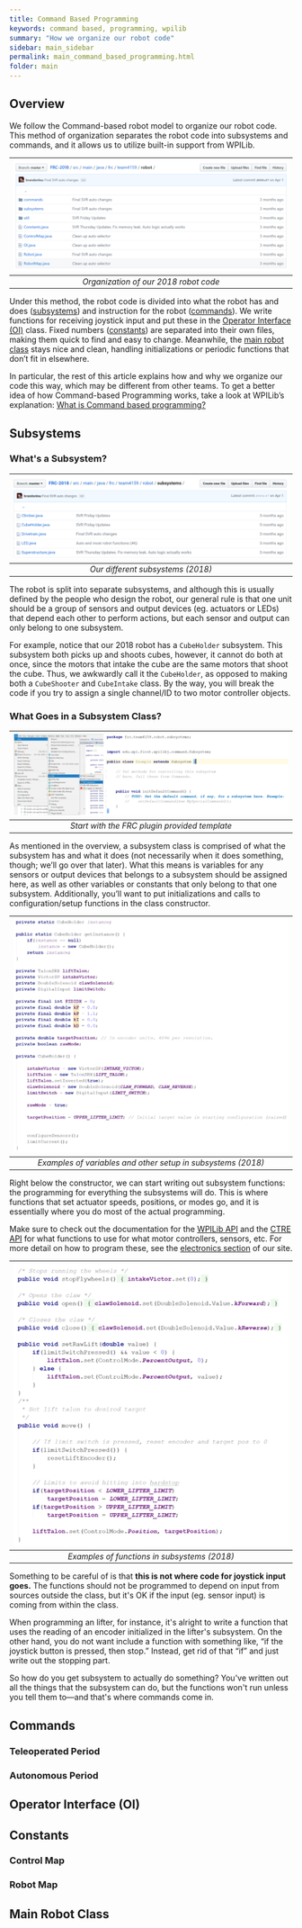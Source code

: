 ```yaml
---
title: Command Based Programming
keywords: command based, programming, wpilib
summary: "How we organize our robot code"
sidebar: main_sidebar
permalink: main_command_based_programming.html
folder: main
---
```


## Overview 

We follow the Command-based robot model to organize our robot code. This method of organization separates the robot code into subsystems and commands, and it allows us to utilize built-in support from WPILib.

 |![Github Source Files Screenshot](../../images/main/command_based_programming/overview_robot_files.png)|
 |:---:|
 |*Organization of our 2018 robot code*|
 
 Under this method, the robot code is divided into what the robot has and does ([subsystems](#subsystems)) and instruction for the robot ([commands](#commands)). We write functions for receiving joystick input and put these in the [Operator Interface (OI)](#operator-interface-(oi)) class. Fixed numbers ([constants](#constants)) are separated into their own files, making them quick to find and easy to change. Meanwhile, the [main robot class](#main-robot-class) stays nice and clean, handling initializations or periodic functions that don’t fit in elsewhere.
 
 In particular, the rest of this article explains how and why we organize our code this way, which may be different from other teams. To get a better idea of how Command-based Programming works, take a look at WPILib’s explanation: [What is Command based programming?](http://wpilib.screenstepslive.com/s/currentCS/m/java/l/599732-what-is-command-based-programming)

## Subsystems

### What's a Subsystem?

|![Github Subsystems Files Screenshot](../../images/main/command_based_programming/subsystems_robot_files.png)|
|:---:|
|*Our different subsystems (2018)*|
 
 The robot is split into separate subsystems, and although this is usually defined by the people who design the robot, our general rule is that one unit should be a group of sensors and output devices (eg. actuators or LEDs) that depend each other to perform actions, but each sensor and output can only belong to one subsystem. 
 
 For example, notice that our 2018 robot has a `CubeHolder` subsystem. This subsystem both picks up and shoots cubes, however, it cannot do both at once, since the motors that intake the cube are the same motors that shoot the cube. Thus, we awkwardly call it the `CubeHolder`, as opposed to making both a `CubeShooter` and `CubeIntake` class.
 By the way, you will break the code if you try to assign a single channel/ID to two motor controller objects. 
 
### What Goes in a Subsystem Class?

|![WPILib Template](../../images/main/command_based_programming/subsystems_template.PNG)|
 |:---:|
 |*Start with the FRC plugin provided template*|
 
 As mentioned in the overview, a subsystem class is comprised of what the subsystem has and what it does (not necessarily when it does something, though; we’ll go over that later). What this means is variables for any sensors or output devices that belongs to a subsystem should be assigned here, as well as other variables or constants that only belong to that one subsystem. Additionally, you’ll want to put initializations and calls to configuration/setup functions in the class constructor. 
 
 |![Variables](../../images/main/command_based_programming/subsystems_variables_examples.PNG)|
 |:---:| 
 |*Examples of variables and other setup in subsystems (2018)*|
 
 Right below the constructor, we can start writing out subsystem functions: the programming for everything the subsystems will do. This is where functions that set actuator speeds, positions, or modes go, and it is essentially where you do most of the actual programming.
 
 Make sure to check out the documentation for the [WPILib API](http://first.wpi.edu/FRC/roborio/release/docs/java/) and the [CTRE API](http://www.ctr-electronics.com/downloads/api/java/html/index.html) for what functions to use for what motor controllers, sensors, etc. For more detail on how to program these, see the [electronics section](https://team4159.github.io/main_electronics_intro.html) of our site.
 
 |![Functions](../../images/main/command_based_programming/subsystems_functions_examples.PNG)|
 |:---:| 
 |*Examples of functions in subsystems (2018)*|
 
 Something to be careful of is that **this is not where code for joystick input goes.** The functions should not be programmed to depend on input from sources outside the class, but it's OK if the input (eg. sensor input) is coming from within the class.
 
 When programming an lifter, for instance, it's alright to write a function that uses the reading of an encoder initialized in the lifter's subsystem. On the other hand, you do not want include a function with something like, “if the joystick button is pressed, then stop.” Instead, get rid of that “if” and just write out the stopping part.
 
 So how do you get subsystem to actually do something? You've written out all the things that the subsystem can do, but the functions won't run unless you tell them to—and that's where commands come in. 
 
## Commands

### Teleoperated Period

### Autonomous Period

## Operator Interface (OI)

## Constants

### Control Map

### Robot Map

## Main Robot Class

